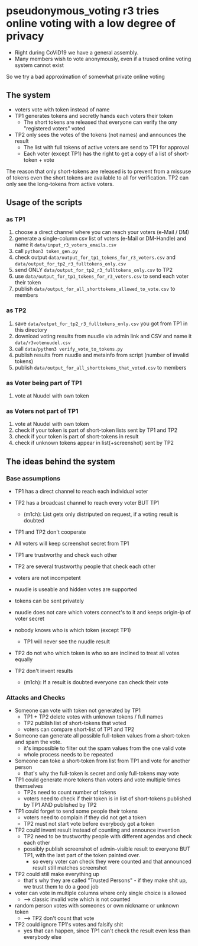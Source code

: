 # pseudonymous_voting r3 tries online voting with a low degree of privacy

- Right during CoViD19 we have a general assembly.
- Many members wish to vote anonymously, even if a trused online voting system cannot exist

So we try a bad approximation of somewhat private online voting

## The system

- voters vote with token instead of name
- TP1 generates tokens and secretly hands each voters their token
  - The short tokens are released that everyone can verify the ony "registered voters" voted
- TP2 only sees the votes of the tokens (not names) and announces the result
  - The list with full tokens of active voters are send to TP1 for approval 
  - Each voter (except TP1) has the right to get a copy of a list of short-token + vote

The reason that only short-tokens are released is to prevent from a missuse of tokens even the short tokens are available to all for verification.
TP2 can only see the long-tokens from active voters. 

## Usage of the scripts

### as TP1

1. choose a direct channel where you can reach your voters (e-Mail / DM)
2. generate a single-column csv list of voters (e-Mail or DM-Handle) and name it ```data/input_r3_voters_emails.csv```
3. call ```python3 token_gen.py```
4. check output ```data/output_for_tp1_tokens_for_r3_voters.csv``` and ```data/output_for_tp2_r3_fulltokens_only.csv```
5. send ONLY ```data/output_for_tp2_r3_fulltokens_only.csv``` to TP2
6. use ```data/output_for_tp1_tokens_for_r3_voters.csv``` to send each voter their token
7. publish ```data/output_for_all_shorttokens_allowed_to_vote.csv``` to members

### as TP2

1. save ```data/output_for_tp2_r3_fulltokens_only.csv``` you got from TP1 in this directory
2. download voting results from nuudle via admin link and CSV and name it ```data/r3votenuudel.csv```
3. call ```data/python3 verify_vote_to_tokens.py```
4. publish results from nuudle and metainfo from script (number of invalid tokens)
5. publish ```data/output_for_all_shorttokens_that_voted.csv``` to members

### as Voter being part of TP1

1. vote at Nuudel with own token

### as Voters not part of TP1

1. vote at Nuudel with own token
2. check if your token is part of short-token lists sent by TP1 and TP2
3. check if your token is part of short-tokens in result
4. check if unknown tokens appear in list(+screenshot) sent by TP2

## The ideas behind the system

### Base assumptions

- TP1 has a direct channel to reach each individual voter
- TP2 has a broadcast channel to reach every voter BUT TP1
  - (m1ch): List gets only distriputed on request, if a voting result is doubted 

- TP1 and TP2 don't cooperate
- All voters will keep screenshot secret from TP1
- TP1 are trustworthy and check each other
- TP2 are several trustworthy people that check each other
- voters are not incompetent
- nuudle is useable and hidden votes are supported
- tokens can be sent privately
- nuudle does not care which voters connect's to it and keeps origin-ip of voter secret

- nobody knows who is which token (except TP1)
  - TP1 will never see the nuudle result

- TP2 do not who which token is who so are inclined to treat all votes equally
- TP2 don't invent results
  - (m1ch): If a result is doubted everyone can check their vote

### Attacks and Checks

- Someone can vote with token not generated by TP1
  - TP1 + TP2 delete votes with unknown tokens / full names
  - TP2 publish list of short-tokens that voted
  - voters can compare short-list of TP1 and TP2
- Someone can generate all possible full-token values from a short-token and spam the vote.
  - it's impossible to filter out the spam values from the one valid vote
  - whole process needs to be repeated
- Someone can toke a short-token from list from TP1 and vote for another person
  - that's why the full-token is secret and only full-tokens may vote
- TP1 could generate more tokens than voters and vote multiple times themselves
  - TP2s need to count number of tokens
  - voters need to check if their token is in list of short-tokens published by TP1 AND published by TP2
- TP1 could forget to send some people their tokens
  - voters need to complain if they did not get a token
  - TP2 must not start vote before everybody got a token
- TP2 could invent result instead of counting and announce invention
  - TP2 need to be trustworthy people with different agendas and check each other
  - possibly publish screenshot of admin-visible result to everyone BUT TP1, with the last part of the token painted over.
    - so every voter can check they were counted and that announced result still matches screenshot
- TP2 could still make everything up
  - that's why they are called "Trusted Persons" - if they make shit up, we trust them to do a good job
- voter can vote in multiple columns where only single choice is allowed
  - --> classic invalid vote which is not counted
- random person votes with someones or own nickname or unknown token
  - --> TP2 don't count that vote
- TP2 could ignore TP1's votes and falsify shit
  - yes that can happen, since TP1 can't check the result even less than everybody else

